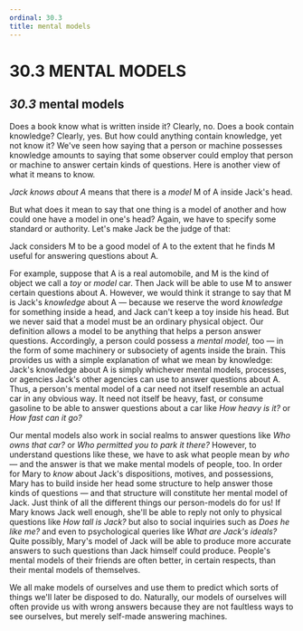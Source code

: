```yaml
---
ordinal: 30.3
title: mental models
---
```


# 30.3 MENTAL MODELS 

<h2><em>30.3</em> mental models</h2>
<p>Does a book know what is written inside it? Clearly, no. Does a book contain knowledge? Clearly, yes. But how could anything contain knowledge, yet not know it? We've seen how saying that a person or machine possesses knowledge amounts to saying that some observer could employ that person or machine to answer certain kinds of questions. Here is another view of what it means to know.</p>
<p><em>Jack knows about A</em> means that there is a <em>model</em> M of A inside Jack's head.</p>
<p>But what does it mean to say that one thing is a model of another and how could one have a model in one's head? Again, we have to specify some standard or authority. Let's make Jack be the judge of that:</p>
<p>Jack considers M to be a good model of A to the extent that he finds M useful for answering questions about A.</p>
<p>For example, suppose that A is a real automobile, and M is the kind of object we call a <em>toy</em> or <em>model</em> car. Then Jack will be able to use M to answer certain questions about A. However, we would think it strange to say that M is Jack's <em>knowledge</em> about A &mdash; because we reserve the word <em>knowledge</em> for something inside a head, and Jack can't keep a toy inside his head. But we never said that a model must be an ordinary physical object. Our definition allows a model to be anything that helps a person answer questions. Accordingly, a person could possess a <em>mental model,</em> too &mdash; in the form of some machinery or subsociety of agents inside the brain. This provides us with a simple explanation of what we mean by knowledge: Jack's knowledge about A is simply whichever mental models, processes, or agencies Jack's other agencies can use to answer questions about A. Thus, a person's mental model of a car need not itself resemble an actual car in any obvious way. It need not itself be heavy, fast, or consume gasoline to be able to answer questions about a car like <em>How heavy is it?</em> or <em>How fast can it go?</em></p>
<p>Our mental models also work in social realms to answer questions like <em>Who owns that car?</em> or <em>Who permitted you to park it there?</em> However, to understand questions like these, we have to ask what people mean by <em>who</em> &mdash; and the answer is that we make mental models of people, too. In order for Mary to <em>know</em> about Jack's dispositions, motives, and possessions, Mary has to build inside her head some structure to help answer those kinds of questions &mdash; and that structure will constitute her mental model of Jack. Just think of all the different things our person-models do for us! If Mary knows Jack well enough, she'll be able to reply not only to physical questions like <em>How tall is Jack?</em> but also to social inquiries such as <em>Does he like me?</em> and even to psychological queries like <em>What are Jack's ideals?</em> Quite possibly, Mary's model of Jack will be able to produce more accurate answers to such questions than Jack himself could produce. People's mental models of their friends are often better, in certain respects, than their mental models of themselves.</p>
<p>We all make models of ourselves and use them to predict which sorts of things we'll later be disposed to do. Naturally, our models of ourselves will often provide us with wrong answers because they are not faultless ways to see ourselves, but merely self-made answering machines.</p>